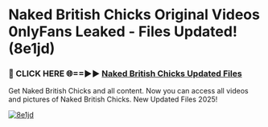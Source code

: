 # Naked British Chicks Original Videos 0nlyFans Leaked - Files Updated! (8e1jd)

<h3>🔴 CLICK HERE 🌐==►► <a href="https://tinyurl.com/yckcrads" rel="nofollow">Naked British Chicks Updated Files</a></h3>

Get Naked British Chicks and all content. Now you can access all videos and pictures of Naked British Chicks. New Updated Files 2025!

[![8e1jd](https://i.imgur.com/hpKpOFt.gif)](https://tinyurl.com/yckcrads)
